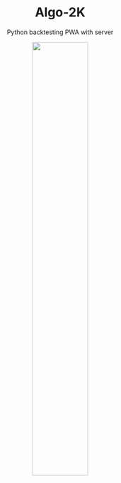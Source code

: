 
<div align="center">
<h1> Algo-2K </h1>


Python backtesting PWA with server 
</div>

<p align="center">
  <img width="50%" src="https://github.com/wisespira/Algo-2K/blob/master/b6040184%20Algo%20Poster.png">
</p>
